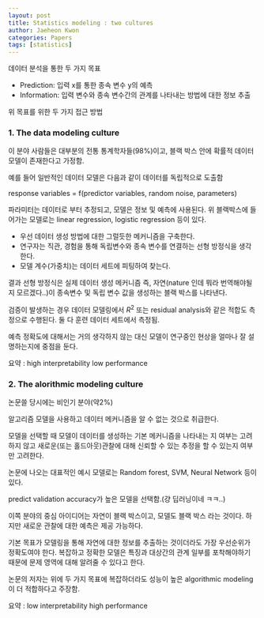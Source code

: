 ```yaml
---
layout: post
title: Statistics modeling : two cultures
author: Jaeheon Kwon
categories: Papers
tags: [statistics]
---
```




데이터 분석을 통한 두 가지 목표

- Prediction: 입력 x를 통한 종속 변수 y의 예측
- Information: 입력 변수와 종속 변수간의 관계를 나타내는 방법에 대한 정보 추출



위 목표를 위한 두 가지 접근 방법



### 1. The data modeling culture

이 분야 사람들은 대부분의 전통 통계학자들(98%)이고, 블랙 박스 안에 확률적 데이터 모델이 존재한다고 가정함.

예를 들어 일반적인 데이터 모델은 다음과 같이 데이터를 독립적으로 도출함

response variables = f(predictor variables, random noise, parameters)



파라미터는 데이터로 부터 추정되고, 모델은 정보 및 예측에 사용된다. 위 블랙박스에 들어가는 모델로는 linear regression, logistic regression 등이 있다.

- 우선 데이터 생성 방법에 대한 그럴듯한 메커니즘을 구축한다.
- 연구자는 직관, 경험을 통해 독립변수와 종속 변수를 연결하는 선형 방정식을 생각한다.
- 모델 계수(가중치)는 데이터 세트에 피팅하여 찾는다.



결과 선형 방정식은 실제 데이터 생성 메커니즘 즉, 자연(nature 인데 뭐라 번역해야될 지 모르겠다..)이 종속변수 및 독립 변수 값을 생성하는 블랙 박스를 나타낸다.

검증이 발생하는 경우 데이터 모델링에서 $R^2$ 또는 residual analysis와 같은 적합도 측정으로 수행된다. 둘 다 훈련 데이터 세트에서 측정됨.

예측 정확도에 대해서는 거의 생각하지 않는 대신 모델이 연구중인 현상을 얼마나 잘 설명하는지에 중점을 둔다.



요약 : high interpretability low performance



### 2. The alorithmic modeling culture

논문쓸 당시에는 비인기 분야(약2%)

알고리즘 모델을 사용하고 데이터 메커니즘을 알 수 없는 것으로 취급한다.

모델을 선택할 때 모델이 데이터를 생성하는 기본 메커니즘을 나타내는 지 여부는 고려하지 않고 새로운(또는 홀드아웃)관찰에 대해 신뢰할 수 있는 추정을 할 수 있는지 여부만 고려한다.

논문에 나오는 대표적인 예시 모델로는 Random forest, SVM, Neural Network 등이 있다.

predict validation accuracy가 높은 모델을 선택함.(걍 딥러닝이네 ㅋㅋ..)

이쪽 분야의 중심 아이디어는 자연이 블랙 박스이고, 모델도 블랙 박스 라는 것이다. 하지만 새로운 관찰에 대한 예측은 제공 가능하다.

기본 목표가 모델링을 통해 자연에 대한 정보를 추출하는 것이더라도 가장 우선순위가 정확도여야 한다. 복잡하고 정확한 모델은 특징과 대상간의 관계 일부를 포착해야하기 때문에 문제 영역에 대해 알려줄 수 있다고 한다.

논문의 저자는 위에 두 가지 목표에 복잡하더라도 성능이 높은 algorithmic modeling이 더 적합하다고 주장함. 



요약 : low interpretability high performance